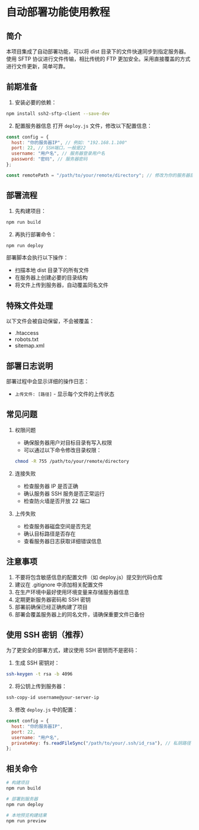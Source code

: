 # 自动部署功能使用教程

## 简介

本项目集成了自动部署功能，可以将 dist 目录下的文件快速同步到指定服务器。使用 SFTP 协议进行文件传输，相比传统的 FTP 更加安全。采用直接覆盖的方式进行文件更新，简单可靠。

## 前期准备

1. 安装必要的依赖：

```bash
npm install ssh2-sftp-client --save-dev
```

2. 配置服务器信息
   打开 `deploy.js` 文件，修改以下配置信息：

```javascript
const config = {
  host: "你的服务器IP", // 例如: "192.168.1.100"
  port: 22, // SSH端口，一般是22
  username: "用户名", // 服务器登录用户名
  password: "密码", // 服务器密码
};

const remotePath = "/path/to/your/remote/directory"; // 修改为你的服务器目标目录
```

## 部署流程

1. 先构建项目：

```bash
npm run build
```

2. 再执行部署命令：

```bash
npm run deploy
```

部署脚本会执行以下操作：

- 扫描本地 dist 目录下的所有文件
- 在服务器上创建必要的目录结构
- 将文件上传到服务器，自动覆盖同名文件

## 特殊文件处理

以下文件会被自动保留，不会被覆盖：

- .htaccess
- robots.txt
- sitemap.xml

## 部署日志说明

部署过程中会显示详细的操作日志：

- `上传文件: [路径]` - 显示每个文件的上传状态

## 常见问题

1. 权限问题

   - 确保服务器用户对目标目录有写入权限
   - 可以通过以下命令修改目录权限：

   ```bash
   chmod -R 755 /path/to/your/remote/directory
   ```

2. 连接失败

   - 检查服务器 IP 是否正确
   - 确认服务器 SSH 服务是否正常运行
   - 检查防火墙是否开放 22 端口

3. 上传失败
   - 检查服务器磁盘空间是否充足
   - 确认目标路径是否存在
   - 查看服务器日志获取详细错误信息

## 注意事项

1. 不要将包含敏感信息的配置文件（如 deploy.js）提交到代码仓库
2. 建议在 .gitignore 中添加相关配置文件
3. 在生产环境中最好使用环境变量来存储服务器信息
4. 定期更新服务器密码和 SSH 密钥
5. 部署前确保已经正确构建了项目
6. 部署会覆盖服务器上的同名文件，请确保重要文件已备份

## 使用 SSH 密钥（推荐）

为了更安全的部署方式，建议使用 SSH 密钥而不是密码：

1. 生成 SSH 密钥对：

```bash
ssh-keygen -t rsa -b 4096
```

2. 将公钥上传到服务器：

```bash
ssh-copy-id username@your-server-ip
```

3. 修改 `deploy.js` 中的配置：

```javascript
const config = {
  host: "你的服务器IP",
  port: 22,
  username: "用户名",
  privateKey: fs.readFileSync("/path/to/your/.ssh/id_rsa"), // 私钥路径
};
```

## 相关命令

```bash
# 构建项目
npm run build

# 部署到服务器
npm run deploy

# 本地预览构建结果
npm run preview
```
